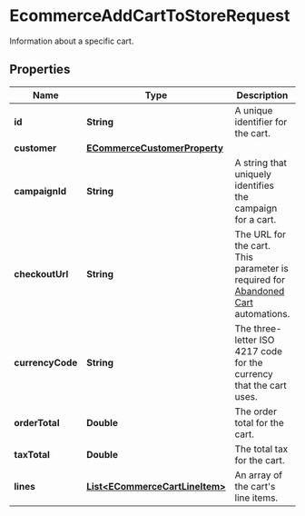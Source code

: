 

# EcommerceAddCartToStoreRequest

Information about a specific cart.

## Properties

| Name | Type | Description | Notes |
|------------ | ------------- | ------------- | -------------|
|**id** | **String** | A unique identifier for the cart. |  |
|**customer** | [**ECommerceCustomerProperty**](ECommerceCustomerProperty.md) |  |  |
|**campaignId** | **String** | A string that uniquely identifies the campaign for a cart. |  [optional] |
|**checkoutUrl** | **String** | The URL for the cart. This parameter is required for [Abandoned Cart](https://mailchimp.com/help/create-an-abandoned-cart-email/) automations. |  [optional] |
|**currencyCode** | **String** | The three-letter ISO 4217 code for the currency that the cart uses. |  |
|**orderTotal** | **Double** | The order total for the cart. |  |
|**taxTotal** | **Double** | The total tax for the cart. |  [optional] |
|**lines** | [**List&lt;ECommerceCartLineItem&gt;**](ECommerceCartLineItem.md) | An array of the cart&#39;s line items. |  |



